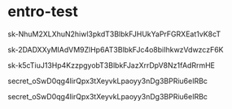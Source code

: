 # entro-test

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




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




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





secret_oSwD0qg4IirQpx3tXeyvkLpaoyy3nDg3BPRiu6eIRBc



secret_oSwD0qg4IirQpx3tXeyvkLpaoyy3nDg3BPRiu6eIRBc
